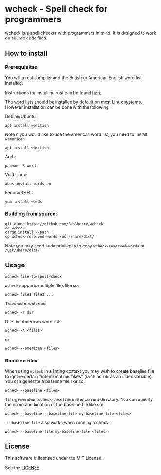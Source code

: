 # wcheck - Spell check for programmers

wcheck is a spell checker with programmers in mind. It is designed to work on source code files.  

## How to install

### Prerequisites 

You will a rust compiler and the British or American English word list installed.

Instructions for installing rust can be found [here](https://www.rust-lang.org/tools/install)

The word lists should be installed by default on most Linux systems. However installation can be done with the following:

Debian/Ubuntu: 
```Shell
apt install wbritish
```
Note if you would like to use the American word list, you need to install `wamerican`
```Shell
apt install wbritish
```

Arch: 
```Shell
pacman -S words
```

Void Linux: 
```Shell
xbps-install words-en
```

Fedora/RHEL: 
```Shell
yum install words  
```

### Building from source:
```Shell
git clone https://github.com/SebSherry/wcheck
cd wcheck
cargo install --path .
cp wcheck-reserved-words /usr/share/dict/
```
Note you may need sudo privileges to copy `wcheck-reserved-words` to `/usr/share/dict/`

## Usage
```Shell
wcheck file-to-spell-check
```

`wcheck` supports multiple files like so:
```Shell
wcheck file1 file2 ...
```

Traverse directories:
```Shell
wcheck -r dir 
```

Use the American word list:
```Shell
wcheck -A <files> 
```
or 
```Shell
wcheck --american <files> 
```

### Baseline files
When using `wcheck` in a linting context you may wish to create baseline file to ignore certain "intentional mistakes" (such as `idx` as an index variable).
You can generate a baseline file like so: 
```Shell
wcheck --baseline <files> 
```

This generates `.wcheck-baseline` in the current directory. You can specify the name and location of the baseline file like so:
```Shell
wcheck --baseline --baseline-file my-baseline-file <files> 
```

`---baseline-file` also works when running a check:
```Shell
wcheck --baseline-file my-baseline-file <files> 
```

## License
This software is licensed under the MIT License. 

See the [LICENSE](LICENSE)